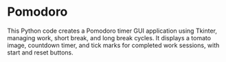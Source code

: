 # Pomodoro
This Python code creates a Pomodoro timer GUI application using Tkinter, managing work, short break, and long break cycles. It displays a tomato image, countdown timer, and tick marks for completed work sessions, with start and reset buttons.
